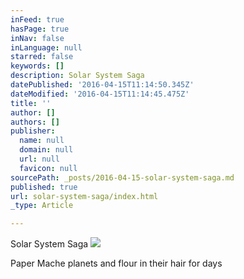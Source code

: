 ```yaml
---
inFeed: true
hasPage: true
inNav: false
inLanguage: null
starred: false
keywords: []
description: Solar System Saga
datePublished: '2016-04-15T11:14:50.345Z'
dateModified: '2016-04-15T11:14:45.475Z'
title: ''
author: []
authors: []
publisher:
  name: null
  domain: null
  url: null
  favicon: null
sourcePath: _posts/2016-04-15-solar-system-saga.md
published: true
url: solar-system-saga/index.html
_type: Article

---
```

Solar System Saga
![](https://the-grid-user-content.s3-us-west-2.amazonaws.com/efeef2e2-866c-42db-af80-b65b6f6015b3.jpg)

Paper Mache planets and flour in their hair for days